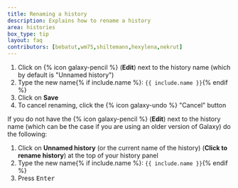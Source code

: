 ```yaml
---
title: Renaming a history
description: Explains how to rename a history
area: histories
box_type: tip
layout: faq
contributors: [bebatut,wm75,shiltemann,hexylena,nekrut]
---
```


1. Click on {% icon galaxy-pencil %} (**Edit**) next to the history name (which by default is "Unnamed history")
2. Type the new name{% if include.name %}: `{{ include.name }}`{% endif %}
3. Click on **Save**
4. To cancel renaming, click the {% icon galaxy-undo %} "Cancel" button

If you do not have the {% icon galaxy-pencil %} (**Edit**) next to the history name (which can be the case if you are using an older version of Galaxy) do the following:

1. Click on **Unnamed history** (or the current name of the history) (**Click to rename history**) at the top of your history panel
2. Type the new name{% if include.name %}: `{{ include.name }}`{% endif %}
3. Press <kbd>Enter</kbd>